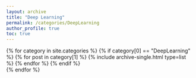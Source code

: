 ```yaml
---
layout: archive
title: "Deep Learning"
permalink: /categories/DeepLearning
author_profile: true
toc: true
---
```

{% for category in site.categories %}
  {% if category[0] == "DeepLearning" %}
    {% for post in category[1] %}
      {% include archive-single.html type=list %}
    {% endfor %}
  {% endif %}  
{% endfor %}
